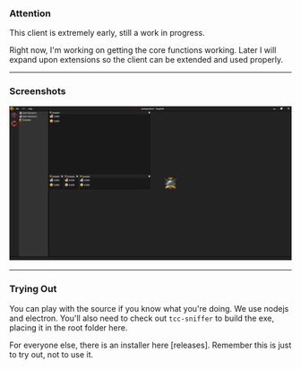 ### Attention
This client is extremely early, still a work in progress.

Right now, I'm working on getting the core functions working.
Later I will expand upon extensions so the client can be extended and used properly.

---

### Screenshots

![screenshot](resources/screenshots/screenshot1.png)

---

### Trying Out

You can play with the source if you know what you're doing.
We use nodejs and electron.
You'll also need to check out `tcc-sniffer` to build the exe, placing it in the root folder here.

For everyone else, there is an installer here [releases].
Remember this is just to try out, not to use it.